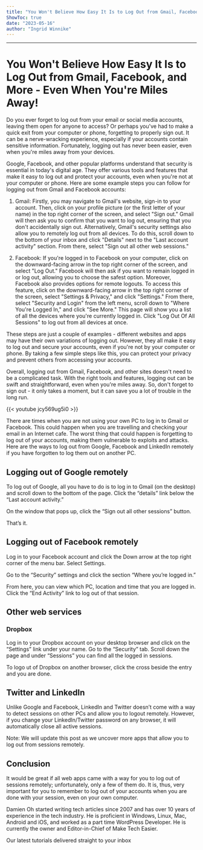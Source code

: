 ```yaml
---
title: "You Won't Believe How Easy It Is to Log Out from Gmail, Facebook, and More - Even When You're Miles Away!"
ShowToc: true 
date: "2023-05-16"
author: "Ingrid Winnike"
---
```

*****
# You Won't Believe How Easy It Is to Log Out from Gmail, Facebook, and More - Even When You're Miles Away!

Do you ever forget to log out from your email or social media accounts, leaving them open for anyone to access? Or perhaps you've had to make a quick exit from your computer or phone, forgetting to properly sign out. It can be a nerve-wracking experience, especially if your accounts contain sensitive information. Fortunately, logging out has never been easier, even when you're miles away from your devices.

Google, Facebook, and other popular platforms understand that security is essential in today's digital age. They offer various tools and features that make it easy to log out and protect your accounts, even when you're not at your computer or phone. Here are some example steps you can follow for logging out from Gmail and Facebook accounts:

1. Gmail: 
Firstly, you may navigate to Gmail's website, sign-in to your account. Then, click on your profile picture (or the first letter of your name) in the top right corner of the screen, and select "Sign out." Gmail will then ask you to confirm that you want to log out, ensuring that you don't accidentally sign out. Alternatively, Gmail's security settings also allow you to remotely log out from all devices. To do this, scroll down to the bottom of your inbox and click "Details" next to the "Last account activity" section. From there, select "Sign out all other web sessions."

2. Facebook: 
If you're logged in to Facebook on your computer, click on the downward-facing arrow in the top right corner of the screen, and select "Log Out." Facebook will then ask if you want to remain logged in or log out, allowing you to choose the safest option. Moreover, Facebook also provides options for remote logouts. To access this feature, click on the downward-facing arrow in the top right corner of the screen, select "Settings & Privacy," and click "Settings." From there, select "Security and Login" from the left menu, scroll down to "Where You're Logged In," and click "See More." This page will show you a list of all the devices where you're currently logged in. Click "Log Out Of All Sessions" to log out from all devices at once.

These steps are just a couple of examples - different websites and apps may have their own variations of logging out. However, they all make it easy to log out and secure your accounts, even if you're not by your computer or phone. By taking a few simple steps like this, you can protect your privacy and prevent others from accessing your accounts.

Overall, logging out from Gmail, Facebook, and other sites doesn't need to be a complicated task. With the right tools and features, logging out can be swift and straightforward, even when you're miles away. So, don't forget to sign out - it only takes a moment, but it can save you a lot of trouble in the long run.

{{< youtube jcy569ug5i0 >}} 



There are times when you are not using your own PC to log in to Gmail or Facebook. This could happen when you are travelling and checking your email in an Internet cafe. The worst thing that could happen is forgetting to log out of your accounts, making them vulnerable to exploits and attacks. Here are the ways to log out from Google, Facebook and LinkedIn remotely if you have forgotten to log them out on another PC.
 
## Logging out of Google remotely
 
To log out of Google, all you have to do is to log in to Gmail (on the desktop) and scroll down to the bottom of the page. Click the “details” link below the “Last account activity.”
 

 
On the window that pops up, click the “Sign out all other sessions” button.
 
That’s it. 
 
## Logging out of Facebook remotely
 
Log in to your Facebook account and click the Down arrow at the top right corner of the menu bar. Select Settings.
 
Go to the “Security” settings and click the section “Where you’re logged in.”
 
From here, you can view which PC, location and time that you are logged in. Click the “End Activity” link to log out of that session. 
 
## Other web services
 
### Dropbox
 
Log in to your Dropbox account on your desktop browser and click on the “Settings” link under your name. Go to the “Security” tab. Scroll down the page and under “Sessions” you can find all the logged in sessions. 
 
To logo ut of Dropbox on another browser, click the cross beside the entry and you are done. 
 
## Twitter and LinkedIn
 
Unlike Google and Facebook, LinkedIn and Twitter doesn’t come with a way to detect sessions on other PCs and allow you to logout remotely. However, if you change your LinkedIn/Twitter password on any browser, it will automatically close all active sessions.
 
Note: We will update this post as we uncover more apps that allow you to log out from sessions remotely. 
 
## Conclusion
 
It would be great if all web apps came with a way for you to log out of sessions remotely; unfortunately, only a few of them do. It is, thus, very important for you to remember to log out of your accounts when you are done with your session, even on your own computer. 
 
Damien Oh started writing tech articles since 2007 and has over 10 years of experience in the tech industry. He is proficient in Windows, Linux, Mac, Android and iOS, and worked as a part time WordPress Developer. He is currently the owner and Editor-in-Chief of Make Tech Easier.
 
Our latest tutorials delivered straight to your inbox




